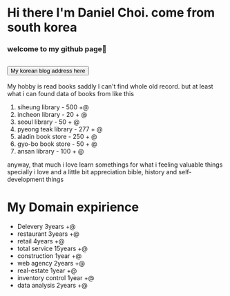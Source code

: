 # Hi there I'm Daniel Choi. come from south korea
### welcome to my github page👋
 <h2><a href="https://tutorialing.tistory.com/"><button type="button">My korean blog address here</button></a></h2>

My hobby is read books
saddly I can't find whole old record. 
but at least what i can found data of books from like this

1. siheung library - 500 +@
2. incheon library - 20 + @
3. seoul library - 50 + @
4. pyeong teak library - 277 + @
5. aladin book store - 250 + @
6. gyo-bo book store - 50 + @
7. ansan library - 100 + @

anyway, that much i love learn somethings for what i feeling valuable things
specially i love and a little bit appreciation bible, history and self-development things
<!--
**daniel4191/daniel4191** is a ✨ _special_ ✨ repository because its `README.md` (this file) appears on your GitHub profile.

Here are some ideas to get you started:

- 🔭 I’m currently working on ...
- 🌱 I’m currently learning ...
- 👯 I’m looking to collaborate on ...
- 🤔 I’m looking for help with ...
- 💬 Ask me about ...
- 📫 How to reach me: ...
- 😄 Pronouns: ...
- ⚡ Fun fact: ...
-->

# My Domain expirience

- Delevery 3years +@
- restaurant 3years +@
- retail 4years +@
- total service 15years +@
- construction 1year +@
- web agency 2years +@
- real-estate 1year +@
- inventory control 1year +@
- data analysis 2years +@
